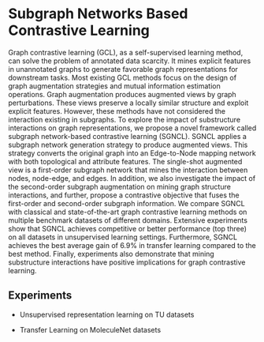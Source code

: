 # Subgraph Networks Based Contrastive Learning


Graph contrastive learning (GCL), as a self-supervised learning method, can solve the problem of annotated data scarcity. It mines explicit features in unannotated graphs to generate favorable graph representations for downstream tasks.  Most existing GCL methods focus on the design of graph augmentation strategies and mutual information estimation operations. Graph augmentation produces augmented views by graph perturbations. These views preserve a locally similar structure and exploit explicit features.  However, these methods have not considered the interaction existing in subgraphs. To explore the impact of substructure interactions on graph representations, we propose a novel framework called subgraph network-based contrastive learning (SGNCL). SGNCL applies a subgraph network generation strategy to produce augmented views. This strategy converts the original graph into an Edge-to-Node mapping network with both topological and attribute features. The single-shot augmented view is a first-order subgraph network that mines the interaction between nodes, node-edge, and edges. In addition, we also investigate the impact of the second-order subgraph augmentation on mining graph structure interactions, and further, propose a contrastive objective that fuses the first-order and second-order subgraph information.  We compare SGNCL with classical and state-of-the-art graph contrastive learning methods on multiple benchmark datasets of different domains. Extensive experiments show that SGNCL achieves competitive or better performance (top three) on all datasets in unsupervised learning settings.  Furthermore, SGNCL achieves the best average gain of 6.9\% in transfer learning compared to the best method. Finally, experiments also demonstrate that mining substructure interactions have positive implications for graph contrastive learning.


## Experiments

- Unsupervised representation learning on TU datasets

- Transfer Learning on MoleculeNet datasets

